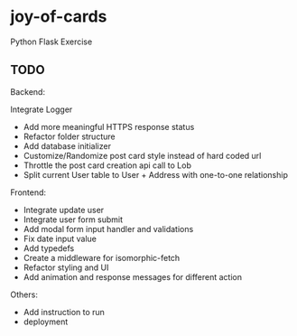 # joy-of-cards

Python Flask Exercise

## TODO

Backend:

Integrate Logger

- Add more meaningful HTTPS response status
- Refactor folder structure
- Add database initializer
- Customize/Randomize post card style instead of hard coded url
- Throttle the post card creation api call to Lob
- Split current User table to User + Address with one-to-one relationship

Frontend:

- Integrate update user
- Integrate user form submit
- Add modal form input handler and validations
- Fix date input value
- Add typedefs
- Create a middleware for isomorphic-fetch
- Refactor styling and UI
- Add animation and response messages for different action

Others:

- Add instruction to run 
- deployment
